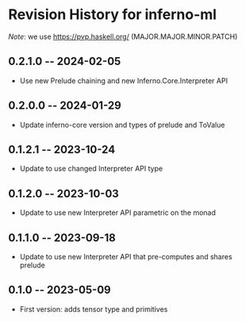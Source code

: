 # Revision History for inferno-ml
*Note*: we use https://pvp.haskell.org/ (MAJOR.MAJOR.MINOR.PATCH)

## 0.2.1.0 -- 2024-02-05
* Use new Prelude chaining and new Inferno.Core.Interpreter API

## 0.2.0.0 -- 2024-01-29
* Update inferno-core version and types of prelude and ToValue

## 0.1.2.1 -- 2023-10-24
* Update to use changed Interpreter API type

## 0.1.2.0 -- 2023-10-03
* Update to use new Interpreter API parametric on the monad

## 0.1.1.0 -- 2023-09-18
* Update to use new Interpreter API that pre-computes and shares prelude

## 0.1.0 -- 2023-05-09
* First version: adds tensor type and primitives
